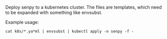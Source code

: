 Deploy senpy to a kubernetes cluster.
The files are templates, which need to be expanded with something like envsubst.

Example usage:

```
cat k8s/*.ya*ml | envsubst | kubectl apply -n senpy -f -
```
